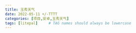```yaml
---
title: 玉秀天气
date: 2022-05-11 +/-TTTT
categories: [项目,安卓,玉秀天气]
tags: [litepal]     # TAG names should always be lowercase
---
```


